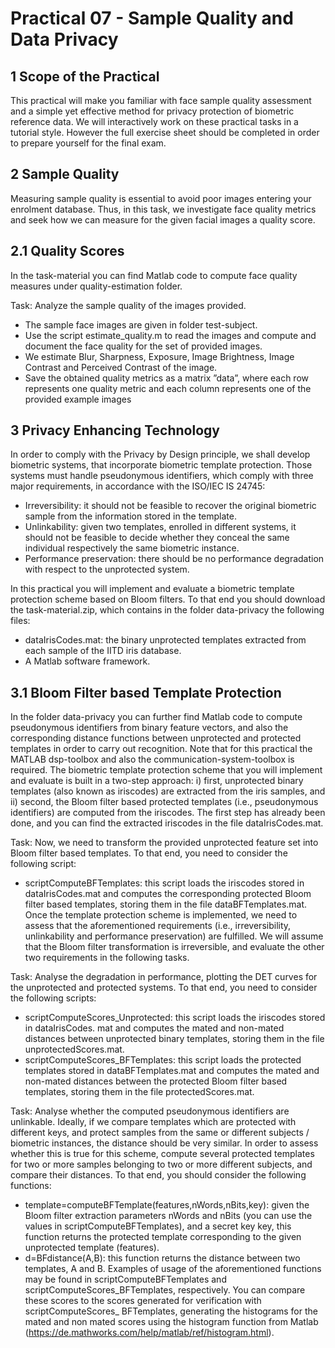 # Practical 07 - Sample Quality and Data Privacy
## 1 Scope of the Practical
This practical will make you familiar with face sample quality assessment and a simple yet effective method
for privacy protection of biometric reference data. We will interactively work on these practical tasks in a
tutorial style. However the full exercise sheet should be completed in order to prepare yourself for the final
exam.
## 2 Sample Quality
Measuring sample quality is essential to avoid poor images entering your enrolment database. Thus, in this
task, we investigate face quality metrics and seek how we can measure for the given facial images a quality
score.
## 2.1 Quality Scores
In the task-material you can find Matlab code to compute face quality measures under quality-estimation
folder.

Task: Analyze the sample quality of the images provided.
- The sample face images are given in folder test-subject.
- Use the script estimate_quality.m to read the images and compute and document the face quality for the set of provided images.
- We estimate Blur, Sharpness, Exposure, Image Brightness, Image Contrast and Perceived Contrast of the image.
- Save the obtained quality metrics as a matrix ”data”, where each row represents one quality metric and each column represents one of the provided example images
## 3 Privacy Enhancing Technology
In order to comply with the Privacy by Design principle, we shall develop biometric systems, that incorporate biometric template protection. Those systems must handle pseudonymous identifiers, which comply
with three major requirements, in accordance with the ISO/IEC IS 24745:
- Irreversibility: it should not be feasible to recover the original biometric sample from the information stored in the template.
- Unlinkability: given two templates, enrolled in different systems, it should not be feasible to decide whether they conceal the same individual respectively the same biometric instance.
- Performance preservation: there should be no performance degradation with respect to the unprotected
system.

In this practical you will implement and evaluate a biometric template protection scheme based on
Bloom filters. To that end you should download the task-material.zip, which contains in the folder
data-privacy the following files:
- dataIrisCodes.mat: the binary unprotected templates extracted from each sample of the IITD iris
database.
- A Matlab software framework.

## 3.1 Bloom Filter based Template Protection
In the folder data-privacy you can further find Matlab code to compute pseudonymous identifiers from
binary feature vectors, and also the corresponding distance functions between unprotected and protected
templates in order to carry out recognition. Note that for this practical the MATLAB dsp-toolbox and also
the communication-system-toolbox is required. The biometric template protection scheme that you will
implement and evaluate is built in a two-step approach: i) first, unprotected binary templates (also known
as iriscodes) are extracted from the iris samples, and ii) second, the Bloom filter based protected templates
(i.e., pseudonymous identifiers) are computed from the iriscodes. The first step has already been done, and
you can find the extracted iriscodes in the file dataIrisCodes.mat.

Task: Now, we need to transform the provided unprotected feature set into Bloom filter based templates.
To that end, you need to consider the following script:
- scriptComputeBFTemplates: this script loads the iriscodes stored in dataIrisCodes.mat and
computes the corresponding protected Bloom filter based templates, storing them in the file
dataBFTemplates.mat.
Once the template protection scheme is implemented, we need to assess that the aforementioned requirements (i.e., irreversibility, unlinkability and performance preservation) are fulfilled. We will assume
that the Bloom filter transformation is irreversible, and evaluate the other two requirements in the following tasks.

Task: Analyse the degradation in performance, plotting the DET curves for the unprotected and protected
systems. To that end, you need to consider the following scripts:
- scriptComputeScores_Unprotected: this script loads the iriscodes stored in dataIrisCodes.
mat and computes the mated and non-mated distances between unprotected binary templates, storing them in the file unprotectedScores.mat.
- scriptComputeScores_BFTemplates: this script loads the protected templates stored in
dataBFTemplates.mat and computes the mated and non-mated distances between the protected
Bloom filter based templates, storing them in the file protectedScores.mat.

Task: Analyse whether the computed pseudonymous identifiers are unlinkable. Ideally, if we compare
templates which are protected with different keys, and protect samples from the same or different subjects
/ biometric instances, the distance should be very similar. In order to assess whether this is true for this
scheme, compute several protected templates for two or more samples belonging to two or more different
subjects, and compare their distances. To that end, you should consider the following functions:
- template=computeBFTemplate(features,nWords,nBits,key): given the Bloom filter extraction parameters nWords and nBits (you can use the values in scriptComputeBFTemplates),
and a secret key key, this function returns the protected template corresponding to the given unprotected template (features).
- d=BFdistance(A,B): this function returns the distance between two templates, A and B.
Examples of usage of the aforementioned functions may be found in scriptComputeBFTemplates and
scriptComputeScores_BFTemplates, respectively.
You can compare these scores to the scores generated for verification with scriptComputeScores_
BFTemplates, generating the histograms for the mated and non mated scores using the histogram function from Matlab (https://de.mathworks.com/help/matlab/ref/histogram.html).

